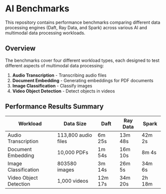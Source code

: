 # AI Benchmarks

This repository contains performance benchmarks comparing different data processing engines (Daft, Ray Data, and Spark) across various AI and multimodal data processing workloads.

## Overview

The benchmarks cover four different workload types, each designed to test different aspects of multimodal data processing:

1. **Audio Transcription** - Transcribing audio files
2. **Document Embedding** - Generating embeddings for PDF documents  
3. **Image Classification** - Classify images
4. **Video Object Detection** - Detect objects in videos

## Performance Results Summary

| Workload | Data Size | Daft | Ray Data | Spark |
|----------|-----------|------|----------|-------|
| Audio Transcription | 113,800 audio files | 6m 25s | 13m 48s | 42m 2s |
| Document Embedding | 10,000 PDFs | 1m 54s | 16m 10s | 8m 4s |
| Image Classification | 803580 images | 3m 14s | 26m 5s | 34m 6s |
| Video Object Detection | 1,000 videos | 12m 17s | 34m 20s | 2h 18m |